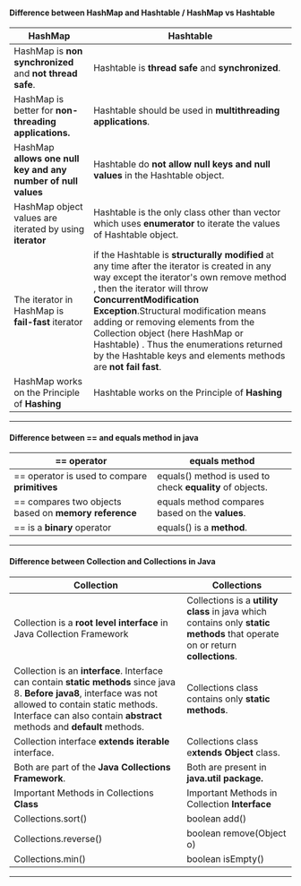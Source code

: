 ####  Difference between HashMap and Hashtable / HashMap vs Hashtable  

| HashMap  | Hashtable  |
| ------------ | ------------ |
| HashMap is **non synchronized** and **not thread safe**. |Hashtable is **thread safe** and **synchronized**.
HashMap is better for **non-threading applications.**| Hashtable should be used in **multithreading applications**.
 HashMap **allows one null key and any number of null values**|Hashtable do **not allow null keys and null values** in the Hashtable object.
 HashMap object values are iterated by using **iterator** |Hashtable is the only class other than vector which uses **enumerator** to iterate the values of Hashtable object.
 The iterator in HashMap is **fail-fast** iterator | if the Hashtable is **structurally modified** at any time after the iterator is created in any way except the iterator's own remove method , then the iterator will throw **ConcurrentModification Exception**.Structural modification means adding or removing elements from the Collection object (here HashMap or Hashtable) . Thus the enumerations returned by the Hashtable keys and elements methods are **not fail fast**.
HashMap  works on the Principle of **Hashing** |Hashtable   works on the Principle of **Hashing** 

------------


#### Difference between == and equals method in java

| == operator   |  equals method  |
| ------------ | ------------ |
|  == operator is used to compare **primitives**  |  equals() method is used to check **equality** of objects. |
== compares two objects based on **memory reference**|equals method compares based on the **values**.
== is a **binary** operator| equals() is a **method**.

------------


#### Difference between Collection and Collections in Java
| Collection  |  Collections |
| ------------ | ------------ |
| Collection is a **root level interface** in Java Collection Framework   |  Collections is a **utility class** in java which contains only **static methods** that operate on or return **collections**. |
Collection is an **interface**. Interface can contain **static methods** since java 8. **Before java8**, interface was not allowed to contain static methods. Interface can also contain **abstract** methods and **default** methods.|Collections class contains only **static methods**.
Collection interface **extends** **iterable** interface.|Collections class e**xtends Object** class.
Both are part of the **Java Collections Framework**.|Both are present in **java.util package.**
Important Methods in Collections **Class** |Important Methods in Collection **Interface** 
Collections.sort()|boolean add()
Collections.reverse()|boolean remove(Object o)
Collections.min()|boolean isEmpty()

------------



